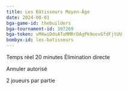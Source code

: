 ```yaml
---
title: Les Bâtisseurs Moyen-Âge
date: 2024-08-01
bga-game-id: thebuilders
bga-tournament-id: 307269
bga-token: vM4wiDdsAToMMRrDAgPk9oovGfdFjtUU
bombyx-id: les-batisseurs
---
```


Temps réel 20 minutes Élimination directe

Annuler autorisé

2 joueurs par partie